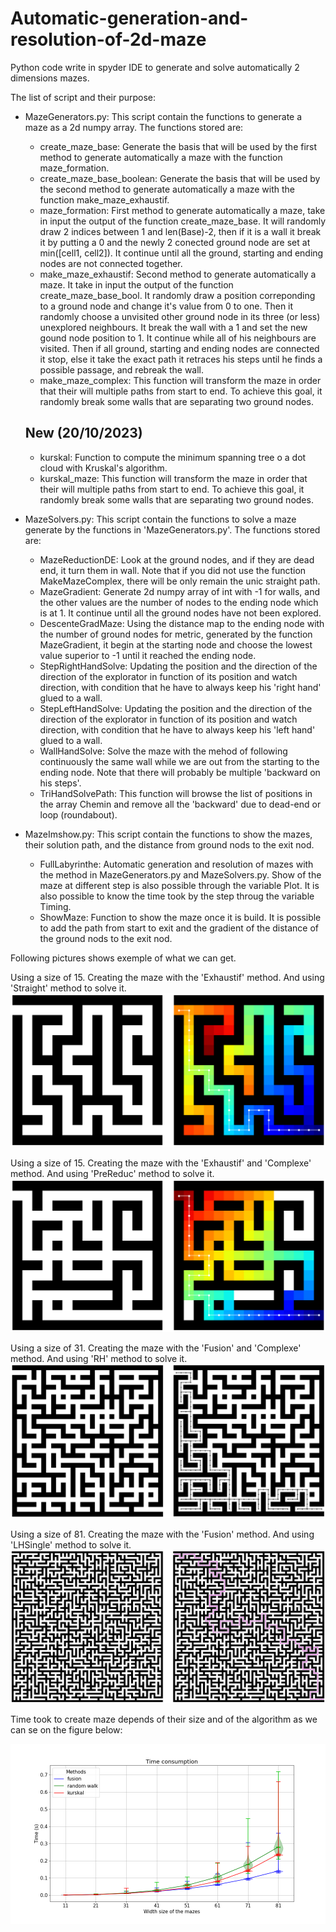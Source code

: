 # Automatic-generation-and-resolution-of-2d-maze
Python code write in spyder IDE to generate and solve automatically 2 dimensions mazes.

The list of script and their purpose:

  - MazeGenerators.py:
    This script contain the functions to generate a maze as a 2d numpy array. The functions stored are:
      - create_maze_base: Generate the basis that will be used by the first method to generate automatically a maze with the function maze_formation.
      - create_maze_base_boolean: Generate the basis that will be used by the second method to generate automatically a maze with the function make_maze_exhaustif.
      - maze_formation: First method to generate automatically a maze, take in input the output of the function create_maze_base. It will randomly draw 2 indices between 1 and len(Base)-2, then if it is a wall it break it by putting a 0 and the newly 2 conected ground node are set at min([cell1, cell2]). It continue until all the ground, starting and ending nodes are not connected together.
      - make_maze_exhaustif: Second method to generate automatically a maze. It take in input the output of the function create_maze_base_bool. It randomly draw a position correponding to a ground node and change it's value from 0 to one. Then it randomly choose a unvisited other ground node in its three (or less) unexplored neighbours. It break the wall with a 1 and set the new gound node position to 1. It continue while all of his neighbours are visited. Then if all ground, starting and ending nodes are connected it stop, else it take the exact path it retraces his steps until he finds a possible passage, and rebreak the wall.
      - make_maze_complex: This function will transform the maze in order that their will multiple paths from start to end. To achieve this goal, it randomly break some walls that are separating two ground nodes.
    ## New (20/10/2023)
    - kurskal: Function to compute the minimum spanning tree o a dot cloud with Kruskal's algorithm.
    - kurskal_maze: This function will transform the maze in order that their will multiple paths from start to end. To achieve this goal, it randomly break some walls that are separating two ground nodes.


  - MazeSolvers.py:
    This script contain the functions to solve a maze generate by the functions in 'MazeGenerators.py'. The functions stored are:
      - MazeReductionDE: Look at the ground nodes, and if they are dead end, it turn them in wall. Note that if you did not use the function MakeMazeComplex, there will be only remain the unic straight path.
      - MazeGradient: Generate 2d numpy array of int with -1 for walls, and the other values are the number of nodes to the ending node which is at 1. It continue until all the ground nodes have not been explored.
      - DescenteGradMaze: Using the distance map to the ending node with the number of ground nodes for metric, generated by the function MazeGradient, it begin at the starting node and choose the lowest value superior to -1 until it reached the ending node.
      - StepRightHandSolve: Updating the position and the direction of the direction of the explorator in function of its position and watch direction, with condition that he have to always keep his 'right hand' glued to a wall.
      - StepLeftHandSolve: Updating the position and the direction of the direction of the explorator in function of its position and watch direction, with condition that he have to always keep his 'left hand' glued to a wall.
      - WallHandSolve: Solve the maze with the mehod of following continuously the same wall while we are out from the starting to the ending node. Note that there will probably be multiple 'backward on his steps'.
      - TriHandSolvePath: This function will browse the list of positions in the array Chemin and remove all the 'backward' due to dead-end or loop (roundabout).

  - MazeImshow.py: 
    This script contain the functions to show the mazes, their solution path, and the distance from ground nods to the exit nod.
      - FullLabyrinthe: Automatic generation and resolution of mazes with the method in MazeGenerators.py and MazeSolvers.py. Show of the maze at different step is also possible through the variable Plot. It is also possible to know the time took by the step throug the variable Timing.
      - ShowMaze: Function to show the maze once it is build. It is possible to add the path from start to exit and the gradient of the distance of the ground nods to the exit nod.
      
Following pictures shows exemple of what we can get.

Using a size of 15. Creating the maze with the 'Exhaustif' method. And using 'Straight' method to solve it.
![Exemple picture](img/Exaustif_Straigth_Sz15.png)

Using a size of 15. Creating the maze with the 'Exhaustif' and 'Complexe' method. And using 'PreReduc' method to solve it.
![Exemple picture](img/Exaustif_n_Complexe_PreReduc_Sz15.png)

Using a size of 31. Creating the maze with the 'Fusion' and 'Complexe' method. And using 'RH' method to solve it.
![Exemple picture](img/Fusion_n_Complexe_RH_Sz31.png)

Using a size of 81. Creating the maze with the 'Fusion' method. And using 'LHSingle' method to solve it.
![Exemple picture](img/Fusion_LHSingle_Sz81.png)

Time took to create maze depends of their size and of the algorithm as we can se on the figure below:

![Time took](img/time_contruction_methods.png)

